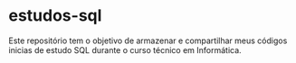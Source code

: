 # estudos-sql
Este repositório tem o objetivo de armazenar e compartilhar meus códigos inicias de estudo SQL durante o curso técnico em Informática.
